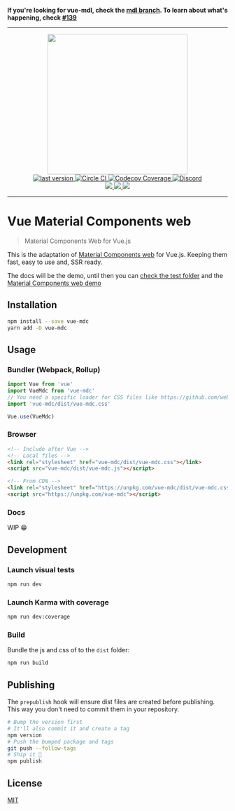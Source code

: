 **If you're looking for vue-mdl, check the [mdl branch](https://github.com/posva/vue-mdc/tree/mdl). To learn about what's happening, check [#139](https://github.com/posva/vue-mdc/issues/139)**

---

<p align="center">
  <img width="320px" src="https://posva.net/vue-mdl-docs/logo.svg"/>
  <br/>
  <a href="https://www.npmjs.com/package/vue-mdc">
    <img alt="last version" src="https://img.shields.io/npm/v/vue-mdc.svg" />
  </a>
  <a href="https://circleci.com/gh/posva/vue-mdc">
    <img alt="Circle CI" src="https://img.shields.io/circleci/project/posva/vue-mdc/develop.svg" />
  </a>
  <a href="https://codecov.io/gh/posva/vue-mdc">
    <img alt="Codecov Coverage" src="https://img.shields.io/codecov/c/github/posva/vue-mdc/master.svg?maxAge=2592000&nocache=true" />
  </a>
  <a href="https://discordapp.com/invite/dAF4F28">
    <img src="https://img.shields.io/badge/discord-vue%40SpeakJS-738bd7.svg?style=flat" alt="Discord">
  </a>
  <br>
  <a href="https://vuejs.org" title="Compatible with Vue 2">
    <img src="https://img.shields.io/badge/vue-2.x-brightgreen.svg"/>
  </a>
  <a href="https://david-dm.org/posva/vue-mdc?type=dev" title="devDependency status">
    <img src="https://david-dm.org/posva/vue-mdc/dev-status.svg"/>
  </a>
  <a href="https://david-dm.org/posva/vue-mdc" title="Dependency status">
    <img src="https://david-dm.org/posva/vue-mdc/status.svg"/>
  </a>
</p>

---

# Vue Material Components web

> Material Components Web for Vue.js

This is the adaptation of [Material Components web](https://github.com/material-components/material-components-web) for Vue.js. Keeping them fast, easy to use and, SSR ready.

The docs will be the demo, until then you can [check the test folder](test/specs) and the [Material Components web demo](http://material-components-web.appspot.com/)

## Installation

```bash
npm install --save vue-mdc
yarn add -D vue-mdc
```

## Usage

### Bundler (Webpack, Rollup)

```js
import Vue from 'vue'
import VueMdc from 'vue-mdc'
// You need a specific loader for CSS files like https://github.com/webpack/css-loader
import 'vue-mdc/dist/vue-mdc.css'

Vue.use(VueMdc)
```

### Browser

```html
<!-- Include after Vue -->
<!-- Local files -->
<link rel="stylesheet" href="vue-mdc/dist/vue-mdc.css"></link>
<script src="vue-mdc/dist/vue-mdc.js"></script>

<!-- From CDN -->
<link rel="stylesheet" href="https://unpkg.com/vue-mdc/dist/vue-mdc.css"></link>
<script src="https://unpkg.com/vue-mdc"></script>
```

### Docs

WIP 😁

## Development

### Launch visual tests

```bash
npm run dev
```

### Launch Karma with coverage

```bash
npm run dev:coverage
```

### Build

Bundle the js and css of to the `dist` folder:

```bash
npm run build
```


## Publishing

The `prepublish` hook will ensure dist files are created before publishing. This
way you don't need to commit them in your repository.

```bash
# Bump the version first
# It'll also commit it and create a tag
npm version
# Push the bumped package and tags
git push --follow-tags
# Ship it 🚀
npm publish
```

## License

[MIT](http://opensource.org/licenses/MIT)
